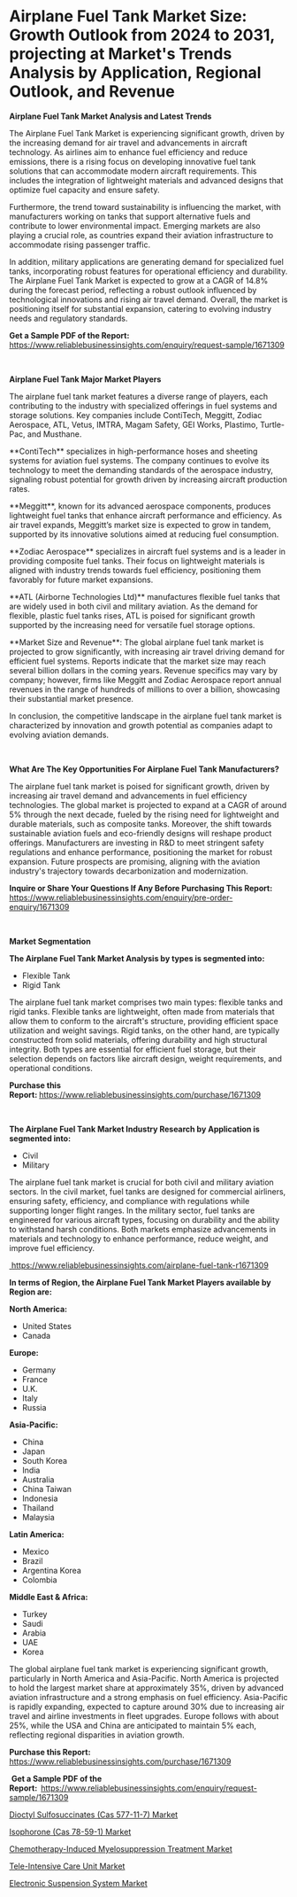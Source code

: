 <p><h1>Airplane Fuel Tank Market Size: Growth Outlook from 2024 to 2031, projecting at Market's Trends Analysis by Application, Regional Outlook, and Revenue</h1></p><p><strong>Airplane Fuel Tank Market Analysis and Latest Trends</strong></p>
<p><p>The Airplane Fuel Tank Market is experiencing significant growth, driven by the increasing demand for air travel and advancements in aircraft technology. As airlines aim to enhance fuel efficiency and reduce emissions, there is a rising focus on developing innovative fuel tank solutions that can accommodate modern aircraft requirements. This includes the integration of lightweight materials and advanced designs that optimize fuel capacity and ensure safety.</p><p>Furthermore, the trend toward sustainability is influencing the market, with manufacturers working on tanks that support alternative fuels and contribute to lower environmental impact. Emerging markets are also playing a crucial role, as countries expand their aviation infrastructure to accommodate rising passenger traffic.</p><p>In addition, military applications are generating demand for specialized fuel tanks, incorporating robust features for operational efficiency and durability. The Airplane Fuel Tank Market is expected to grow at a CAGR of 14.8% during the forecast period, reflecting a robust outlook influenced by technological innovations and rising air travel demand. Overall, the market is positioning itself for substantial expansion, catering to evolving industry needs and regulatory standards.</p></p>
<p><strong>Get a Sample PDF of the Report:&nbsp;</strong> <a href="https://www.reliablebusinessinsights.com/enquiry/request-sample/1671309?utm_campaign=41&utm_medium=2&utm_source=Github&utm_content=ia&utm_term=03112024&utm_id=airplane-fuel-tank">https://www.reliablebusinessinsights.com/enquiry/request-sample/1671309</a></p>
<p>&nbsp;</p>
<p><strong>Airplane Fuel Tank Major Market Players</strong></p>
<p><p>The airplane fuel tank market features a diverse range of players, each contributing to the industry with specialized offerings in fuel systems and storage solutions. Key companies include ContiTech, Meggitt, Zodiac Aerospace, ATL, Vetus, IMTRA, Magam Safety, GEI Works, Plastimo, Turtle-Pac, and Musthane.</p><p>**ContiTech** specializes in high-performance hoses and sheeting systems for aviation fuel systems. The company continues to evolve its technology to meet the demanding standards of the aerospace industry, signaling robust potential for growth driven by increasing aircraft production rates.</p><p>**Meggitt**, known for its advanced aerospace components, produces lightweight fuel tanks that enhance aircraft performance and efficiency. As air travel expands, Meggitt’s market size is expected to grow in tandem, supported by its innovative solutions aimed at reducing fuel consumption.</p><p>**Zodiac Aerospace** specializes in aircraft fuel systems and is a leader in providing composite fuel tanks. Their focus on lightweight materials is aligned with industry trends towards fuel efficiency, positioning them favorably for future market expansions.</p><p>**ATL (Airborne Technologies Ltd)** manufactures flexible fuel tanks that are widely used in both civil and military aviation. As the demand for flexible, plastic fuel tanks rises, ATL is poised for significant growth supported by the increasing need for versatile fuel storage options.</p><p>**Market Size and Revenue**: The global airplane fuel tank market is projected to grow significantly, with increasing air travel driving demand for efficient fuel systems. Reports indicate that the market size may reach several billion dollars in the coming years. Revenue specifics may vary by company; however, firms like Meggitt and Zodiac Aerospace report annual revenues in the range of hundreds of millions to over a billion, showcasing their substantial market presence.</p><p>In conclusion, the competitive landscape in the airplane fuel tank market is characterized by innovation and growth potential as companies adapt to evolving aviation demands.</p></p>
<p>&nbsp;</p>
<p><strong>What Are The Key Opportunities For Airplane Fuel Tank Manufacturers?</strong></p>
<p><p>The airplane fuel tank market is poised for significant growth, driven by increasing air travel demand and advancements in fuel efficiency technologies. The global market is projected to expand at a CAGR of around 5% through the next decade, fueled by the rising need for lightweight and durable materials, such as composite tanks. Moreover, the shift towards sustainable aviation fuels and eco-friendly designs will reshape product offerings. Manufacturers are investing in R&D to meet stringent safety regulations and enhance performance, positioning the market for robust expansion. Future prospects are promising, aligning with the aviation industry's trajectory towards decarbonization and modernization.</p></p>
<p><strong>Inquire or Share Your Questions If Any Before Purchasing This Report:</strong> <a href="https://www.reliablebusinessinsights.com/enquiry/pre-order-enquiry/1671309?utm_campaign=41&utm_medium=2&utm_source=Github&utm_content=ia&utm_term=03112024&utm_id=airplane-fuel-tank">https://www.reliablebusinessinsights.com/enquiry/pre-order-enquiry/1671309</a></p>
<p>&nbsp;</p>
<p><strong>Market Segmentation</strong></p>
<p><strong>The Airplane Fuel Tank Market Analysis by types is segmented into:</strong></p>
<p><ul><li>Flexible Tank</li><li>Rigid Tank</li></ul></p>
<p><p>The airplane fuel tank market comprises two main types: flexible tanks and rigid tanks. Flexible tanks are lightweight, often made from materials that allow them to conform to the aircraft's structure, providing efficient space utilization and weight savings. Rigid tanks, on the other hand, are typically constructed from solid materials, offering durability and high structural integrity. Both types are essential for efficient fuel storage, but their selection depends on factors like aircraft design, weight requirements, and operational conditions.</p></p>
<p><strong>Purchase this Report:&nbsp;</strong><a href="https://www.reliablebusinessinsights.com/purchase/1671309?utm_campaign=41&utm_medium=2&utm_source=Github&utm_content=ia&utm_term=03112024&utm_id=airplane-fuel-tank">https://www.reliablebusinessinsights.com/purchase/1671309</a></p>
<p>&nbsp;</p>
<p><strong>The Airplane Fuel Tank Market Industry Research by Application is segmented into:</strong></p>
<p><ul><li>Civil</li><li>Military</li></ul></p>
<p><p>The airplane fuel tank market is crucial for both civil and military aviation sectors. In the civil market, fuel tanks are designed for commercial airliners, ensuring safety, efficiency, and compliance with regulations while supporting longer flight ranges. In the military sector, fuel tanks are engineered for various aircraft types, focusing on durability and the ability to withstand harsh conditions. Both markets emphasize advancements in materials and technology to enhance performance, reduce weight, and improve fuel efficiency.</p></p>
<p><a href="https://www.reliablebusinessinsights.com/airplane-fuel-tank-r1671309?utm_campaign=41&utm_medium=2&utm_source=Github&utm_content=ia&utm_term=03112024&utm_id=airplane-fuel-tank">&nbsp;https://www.reliablebusinessinsights.com/airplane-fuel-tank-r1671309</a></p>
<p><strong>In terms of Region, the Airplane Fuel Tank Market Players available by Region are:</strong></p>
<p>
    <p> <strong> North America: </strong>
        <ul>
            <li>United States</li>
            <li>Canada</li>
        </ul>
        </p> 
    <p> <strong> Europe: </strong>
        <ul>
            <li>Germany</li>
            <li>France</li>
            <li>U.K.</li>
            <li>Italy</li>
            <li>Russia</li>
        </ul>
        </p> 
    <p> <strong> Asia-Pacific: </strong>
        <ul>
            <li>China</li>
            <li>Japan</li>
            <li>South Korea</li>
            <li>India</li>
            <li>Australia</li>
            <li>China Taiwan</li>
            <li>Indonesia</li>
            <li>Thailand</li>
            <li>Malaysia</li>
        </ul>
        </p> 
    <p> <strong> Latin America: </strong>
        <ul>
            <li>Mexico</li>
            <li>Brazil</li>
            <li>Argentina Korea</li>
            <li>Colombia</li>
        </ul>
        </p> 
    <p> <strong> Middle East & Africa: </strong>
        <ul>
            <li>Turkey</li>
            <li>Saudi</li>
            <li>Arabia</li>
            <li>UAE</li>
            <li>Korea</li>
        </ul>
    </p>
    </p>
<p><p>The global airplane fuel tank market is experiencing significant growth, particularly in North America and Asia-Pacific. North America is projected to hold the largest market share at approximately 35%, driven by advanced aviation infrastructure and a strong emphasis on fuel efficiency. Asia-Pacific is rapidly expanding, expected to capture around 30% due to increasing air travel and airline investments in fleet upgrades. Europe follows with about 25%, while the USA and China are anticipated to maintain 5% each, reflecting regional disparities in aviation growth.</p></p>
<p><strong>Purchase this Report: </strong><a href="https://www.reliablebusinessinsights.com/purchase/1671309?utm_campaign=41&utm_medium=2&utm_source=Github&utm_content=ia&utm_term=03112024&utm_id=airplane-fuel-tank">https://www.reliablebusinessinsights.com/purchase/1671309</a></p>
<p>&nbsp;<strong>Get a Sample PDF of the Report:&nbsp;&nbsp;</strong><a href="https://www.reliablebusinessinsights.com/enquiry/request-sample/1671309?utm_campaign=41&utm_medium=2&utm_source=Github&utm_content=ia&utm_term=03112024&utm_id=airplane-fuel-tank">https://www.reliablebusinessinsights.com/enquiry/request-sample/1671309</a></p>
<p><strong></strong></p>
<p><p><a href="https://www.linkedin.com/pulse/dioctyl-sulfosuccinates-cas-577-11-7-market-global-insights-regional-7nwwf?utm_campaign=41&utm_medium=2&utm_source=Github&utm_content=ia&utm_term=03112024&utm_id=airplane-fuel-tank">Dioctyl Sulfosuccinates (Cas 577-11-7) Market</a></p><p><a href="https://www.linkedin.com/pulse/analyzing-isophorone-cas-78-59-1-market-dynamics-growth-drivers-veire?utm_campaign=41&utm_medium=2&utm_source=Github&utm_content=ia&utm_term=03112024&utm_id=airplane-fuel-tank">Isophorone (Cas 78-59-1) Market</a></p><p><a href="https://issuu.com/reportprime-2/docs/chemotherapy-induced-myelosuppressi_067f2d0d801e94?utm_campaign=41&utm_medium=2&utm_source=Github&utm_content=ia&utm_term=03112024&utm_id=airplane-fuel-tank">Chemotherapy-Induced Myelosuppression Treatment Market</a></p><p><a href="https://issuu.com/reportprime-2/docs/tele-intensive-care-unit-market-siz_1693d5a43e22ec?utm_campaign=41&utm_medium=2&utm_source=Github&utm_content=ia&utm_term=03112024&utm_id=airplane-fuel-tank">Tele-Intensive Care Unit Market</a></p><p><a href="https://github.com/halleabdon2v1s/Market-Research-Report-List-1/blob/main/electronic-suspension-system-market.md?utm_campaign=41&utm_medium=2&utm_source=Github&utm_content=ia&utm_term=03112024&utm_id=airplane-fuel-tank">Electronic Suspension System Market</a></p></p>